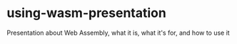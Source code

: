 # using-wasm-presentation
Presentation about Web Assembly, what it is, what it's for, and how to use it
